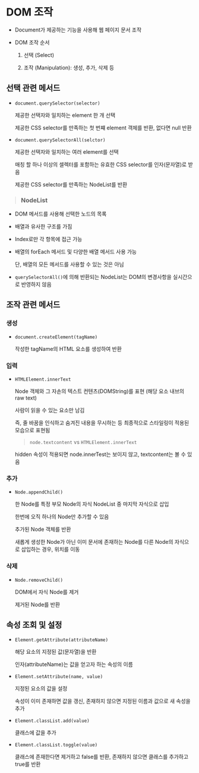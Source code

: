 # DOM 조작

- Document가 제공하는 기능을 사용해 웹 페이지 문서 조작

- DOM 조작 순서

  1. 선택 (Select)

  2. 조작 (Manipulation): 생성, 추가, 삭제 등

## 선택 관련 메서드

- `document.querySelector(selector)`

  제공한 선택자와 일치하는 element 한 개 선택

  제공한 CSS selector를 만족하는 첫 번쨰 element 객체를 반환, 없다면 null 반환

- `document.querySelectorAll(selctor)`

  제공한 선택자와 일치하는 여러 element를 선택

  매칭 할 하나 이상의 셀렉터를 포함하는 유효한 CSS selector를 인자(문자열)로 받음

  제공한 CSS selector를 만족하는 NodeList를 반환

> ### NodeList

  - DOM 메서드를 사용해 선택한 노드의 목록

  - 배열과 유사한 구조를 가짐

  - Index로만 각 항목에 접근 가능

  - 배열의 forEach 메서드 및 다양한 배열 메서드 사용 가능

    단, 배열의 모든 메서드를 사용할 수 있는 것은 아님

  - `querySelectorAll()`에 의해 반환되는 NodeList는 DOM의 변경사항을 실시간으로 반영하지 않음

## 조작 관련 메서드

### 생성

- `document.createElement(tagName)`

  작성한 tagName의 HTML 요소를 생성하여 반환

### 입력

- `HTMLElement.innerText`

  Node 객체와 그 자손의 텍스트 컨텐츠(DOMString)를 표현 (해당 요소 내브의 raw text)

  사람이 읽을 수 있는 요소만 남김

  즉, 줄 바꿈을 인식하고 숨겨진 내용을 무시하는 등 최종적으로 스타일링이 적용된 모습으로 표현됨

  > `node.textcontent` vs `HTMLElement.innerText`

    hidden 속성이 적용되면 node.innerTest는 보이지 않고, textcontent는 볼 수 있음

### 추가

- `Node.appendChild()`

  한 Node를 특정 부모 Node의 자식 NodeList 중 마지막 자식으로 삽입

  한번에 오직 하나의 Node만 추가할 수 있음

  추가된 Node 객체를 반환

  새롭게 생성한 Node가 아닌 이미 문서에 존재하는 Node를 다른 Node의 자식으로 삽입하는 경우, 위치를 이동

### 삭제

- `Node.removeChild()`

  DOM에서 자식 Node를 제거

  제거된 Node를 반환

## 속성 조회 및 설정

- `Element.getAttribute(attributeName)`

  해당 요소의 지정된 값(문자열)을 반환

  인자(attributeName)는 값을 얻고자 하는 속성의 이름

- `Element.setAttribute(name, value)`

  지정된 요소의 값을 설정

  속성이 이미 존재하면 값을 갱신, 존재하지 않으면 지정된 이름과 값으로 새 속성을 추가

- `Element.classList.add(value)`

  클래스에 값을 추가

- `Element.classList.toggle(value)`

  클래스에 존재한다면 제거하고 false를 반환, 존재하지 않으면 클래스를 추가하고 true를 반환